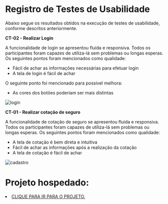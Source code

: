 # Registro de Testes de Usabilidade

Abaixo segue os resultados obtidos na execução de testes de usabilidade, conforme descritos anteriormente.

**CT-02 - Realizar Login**

A funcionalidade de login se apresentou fluída e responsiva. Todos os participantes foram capazes de utiliza-lá sem problemas ou longas esperas. Os seguintes pontos foram mencionados como qualidade:
- Fácil de achar as informações necessárias para efetuar login
- A tela de login é fácil de achar

O seguinte ponto foi mencionado para possível melhora:
- As cores dos botões poderiam ser mais distintas

![login](https://user-images.githubusercontent.com/90807404/198836881-551789ff-091b-45af-a387-cf7554129b4c.png)

**CT-01 - Realizar cotação de seguro**

A funcionalidade de cotação de seguro se apresentou fluída e responsiva. Todos os participantes foram capazes de utiliza-lá sem problemas ou longas esperas. Os seguintes pontos foram mencionados como qualidade:
- A tela de cotação é bem direta e intuitiva
- Fácil de achar as informações após a realização da cotação
- A tela de cotação é fácil de achar

![cadastro](https://user-images.githubusercontent.com/90807404/204136525-6922da81-cc1c-4d2c-bb08-3bb2028a3f8a.png)


# Projeto hospedado:
<li><a href="http://brunooferreira-001-site1.htempurl.com/"> CLIQUE PARA IR PARA O PROJETO.</a></li>


